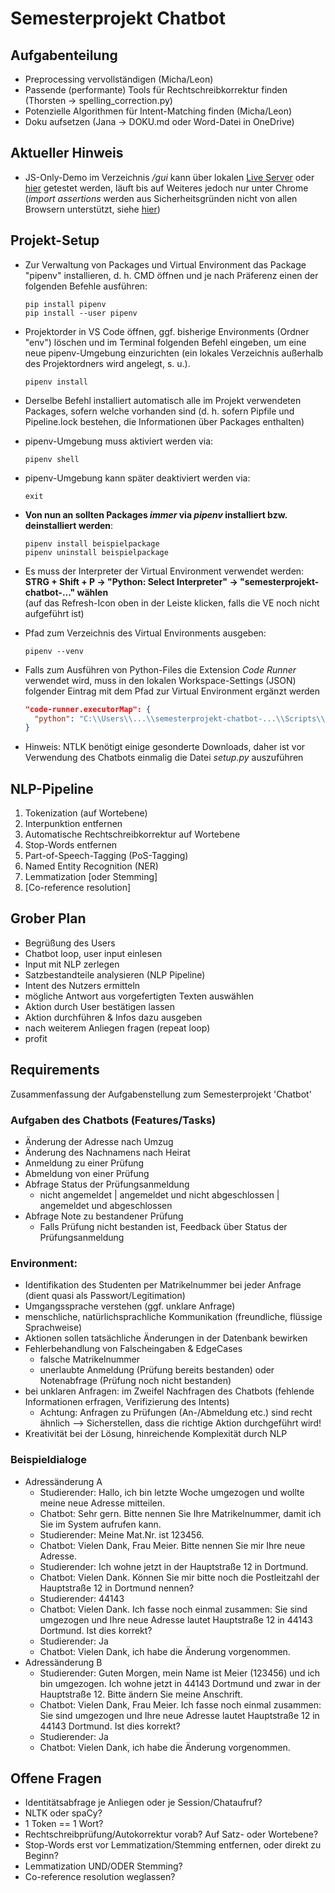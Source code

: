 # Semesterprojekt Chatbot

## Aufgabenteilung

- Preprocessing vervollständigen (Micha/Leon)
- Passende (performante) Tools für Rechtschreibkorrektur finden (Thorsten -> spelling_correction.py)
- Potenzielle Algorithmen für Intent-Matching finden (Micha/Leon)
- Doku aufsetzen (Jana -> DOKU.md oder Word-Datei in OneDrive)

## Aktueller Hinweis

- JS-Only-Demo im Verzeichnis <i>/gui</i> kann über lokalen <a href="https://marketplace.visualstudio.com/items?itemName=ritwickdey.LiveServer">Live Server</a> oder <a href="https://emsehub.github.io/semesterprojekt-chatbot/gui/">hier</a> getestet werden, läuft bis auf Weiteres jedoch nur unter Chrome (<i>import assertions</i> werden aus Sicherheitsgründen nicht von allen Browsern unterstützt, siehe <a href="https://developer.mozilla.org/en-US/docs/Web/JavaScript/Reference/Statements/import#browser_compatibility">hier</a>)

## Projekt-Setup 

- Zur Verwaltung von Packages und Virtual Environment das Package "pipenv" installieren, d. h. CMD öffnen und je nach Präferenz einen der folgenden Befehle ausführen:
   ```
   pip install pipenv
   pip install --user pipenv
   ```
 - Projektorder in VS Code öffnen, ggf. bisherige Environments (Ordner "env") löschen und im Terminal folgenden Befehl eingeben, um eine neue pipenv-Umgebung einzurichten (ein lokales Verzeichnis außerhalb des Projektordners wird angelegt, s. u.).
   ```
   pipenv install
   ```
 - Derselbe Befehl installiert automatisch alle im Projekt verwendeten Packages, sofern welche vorhanden sind (d. h. sofern Pipfile und Pipeline.lock bestehen, die Informationen über Packages enthalten)

 - pipenv-Umgebung muss aktiviert werden via:
   ```
   pipenv shell
   ```
 - pipenv-Umgebung kann später deaktiviert werden via:
   ```
   exit
   ```
 - **Von nun an sollten Packages *immer* via *pipenv* installiert bzw. deinstalliert werden**:
   ```
   pipenv install beispielpackage
   pipenv uninstall beispielpackage
   ```
 - Es muss der Interpreter der Virtual Environment verwendet werden:<br>**STRG + Shift + P -> "Python: Select Interpreter" -> "semesterprojekt-chatbot-..." wählen**<br>(auf das Refresh-Icon oben in der Leiste klicken, falls die VE noch nicht aufgeführt ist)

 - Pfad zum Verzeichnis des Virtual Environments ausgeben:
   ```
   pipenv --venv
   ```
- Falls zum Ausführen von Python-Files die Extension *Code Runner* verwendet wird, muss in den lokalen Workspace-Settings (JSON) folgender Eintrag mit dem Pfad zur Virtual Environment ergänzt werden
   ```json
   "code-runner.executorMap": {
     "python": "C:\\Users\\...\\semesterprojekt-chatbot-...\\Scripts\\python -u"
   }
   ```
- Hinweis: NTLK benötigt einige gesonderte Downloads, daher ist vor Verwendung des Chatbots einmalig die Datei *setup.py* auszuführen

## NLP-Pipeline

1. Tokenization (auf Wortebene)
2. Interpunktion entfernen
3. Automatische Rechtschreibkorrektur auf Wortebene
4. Stop-Words entfernen
5. Part-of-Speech-Tagging (PoS-Tagging)
6. Named Entity Recognition (NER)
7. Lemmatization [oder Stemming]
8. [Co-reference resolution]

## Grober Plan

- Begrüßung des Users
- Chatbot loop, user input einlesen
- Input mit NLP zerlegen
- Satzbestandteile analysieren (NLP Pipeline)
- Intent des Nutzers ermitteln
- mögliche Antwort aus vorgefertigten Texten auswählen
- Aktion durch User bestätigen lassen
- Aktion durchführen & Infos dazu ausgeben
- nach weiterem Anliegen fragen (repeat loop)
- profit

## Requirements

Zusammenfassung der Aufgabenstellung zum Semesterprojekt 'Chatbot'

### Aufgaben des Chatbots (Features/Tasks)

- Änderung der Adresse nach Umzug
- Änderung des Nachnamens nach Heirat
- Anmeldung zu einer Prüfung
- Abmeldung von einer Prüfung
- Abfrage Status der Prüfungsanmeldung
  - nicht angemeldet | angemeldet und nicht abgeschlossen | angemeldet und abgeschlossen
- Abfrage Note zu bestandener Prüfung
  - Falls Prüfung nicht bestanden ist, Feedback über Status der Prüfungsanmeldung

### Environment:

- Identifikation des Studenten per Matrikelnummer bei jeder Anfrage (dient quasi als Passwort/Legitimation)
- Umgangssprache verstehen (ggf. unklare Anfrage)
- menschliche, natürlichsprachliche Kommunikation (freundliche, flüssige Sprachweise)
- Aktionen sollen tatsächliche Änderungen in der Datenbank bewirken
- Fehlerbehandlung von Falscheingaben & EdgeCases
  - falsche Matrikelnummer
  - unerlaubte Anmeldung (Prüfung bereits bestanden) oder Notenabfrage (Prüfung noch nicht bestanden)
- bei unklaren Anfragen: im Zweifel Nachfragen des Chatbots (fehlende Informationen erfragen, Verifizierung des Intents)
  - Achtung: Anfragen zu Prüfungen (An-/Abmeldung etc.) sind recht ähnlich --> Sicherstellen, dass die richtige Aktion durchgeführt wird!
- Kreativität bei der Lösung, hinreichende Komplexität durch NLP

### Beispieldialoge

- Adressänderung A
  - Studierender: Hallo, ich bin letzte Woche umgezogen und wollte meine neue Adresse mitteilen.
  - Chatbot: Sehr gern. Bitte nennen Sie Ihre Matrikelnummer, damit ich Sie im System aufrufen kann.
  - Studierender: Meine Mat.Nr. ist 123456.
  - Chatbot: Vielen Dank, Frau Meier. Bitte nennen Sie mir Ihre neue Adresse.
  - Studierender: Ich wohne jetzt in der Hauptstraße 12 in Dortmund.
  - Chatbot: Vielen Dank. Können Sie mir bitte noch die Postleitzahl der Hauptstraße 12 in Dortmund nennen?
  - Studierender: 44143
  - Chatbot: Vielen Dank. Ich fasse noch einmal zusammen: Sie sind umgezogen und Ihre neue Adresse lautet Hauptstraße 12 in 44143 Dortmund. Ist dies korrekt?
  - Studierender: Ja
  - Chatbot: Vielen Dank, ich habe die Änderung vorgenommen.
- Adressänderung B
  - Studierender: Guten Morgen, mein Name ist Meier (123456) und ich bin umgezogen. Ich wohne jetzt in 44143 Dortmund und zwar in der Hauptstraße 12. Bitte ändern Sie meine Anschrift.
  - Chatbot: Vielen Dank, Frau Meier. Ich fasse noch einmal zusammen: Sie sind umgezogen und Ihre neue Adresse lautet Hauptstraße 12 in 44143 Dortmund. Ist dies korrekt?
  - Studierender: Ja
  - Chatbot: Vielen Dank, ich habe die Änderung vorgenommen.

## Offene Fragen

- Identitätsabfrage je Anliegen oder je Session/Chataufruf?
- NLTK oder spaCy?
- 1 Token == 1 Wort?
- Rechtschreibprüfung/Autokorrektur vorab? Auf Satz- oder Wortebene?
- Stop-Words erst vor Lemmatization/Stemming entfernen, oder direkt zu Beginn?
- Lemmatization UND/ODER Stemming?
- Co-reference resolution weglassen?